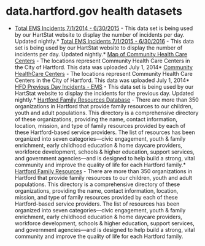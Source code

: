 # data.hartford.gov health datasets
* [Total EMS Incidents 7/1/2014 - 6/30/2015](https://data.hartford.gov/d/2f7t-awcn) - This data set is being used by our HartStat website to display the number of incidents per day. Updated nightly.* [Total EMS Incidents 7/1/2015 - 6/30/2016](https://data.hartford.gov/d/hg5j-9jzz) - This data set is being used by our HartStat website to display the number of incidents per day. Updated nightly.* [Map of Community Health Care Centers](https://data.hartford.gov/d/4xua-b4v9) - The locations represent Community Health Care Centers in the City of Hartford. This data was uploaded July 1, 2014* [Community HealthCare Centers](https://data.hartford.gov/d/n9tp-i3k3) - The locations represent Community Health Care Centers in the City of Hartford. This data was uploaded July 1, 2014* [HFD Previous Day Incidents - EMS](https://data.hartford.gov/d/k3ze-ky3r) - This data set is being used by our HartStat website to display the incidents for the previous day. Updated nightly.* [Hartford Family Resources Database](https://data.hartford.gov/d/36k3-jra9) - There are more than 350 organizations in Hartford that provide family resources to our children, youth and adult populations. This directory is a comprehensive directory of these organizations, providing the name, contact information, location, mission, and type of family resources provided by each of these Hartford-based service providers. The list of resources has been organized into seven categories—civic engagement, youth & family enrichment, early childhood education & home daycare providers, workforce development, schools & higher education, support services, and government agencies—and is designed to help build a strong, vital community and improve the quality of life for each Hartford family.* [Hartford Family Resources](https://data.hartford.gov/d/a42i-eeeu) - There are more than 350 organizations in Hartford that provide family resources to our children, youth and adult populations. This directory is a comprehensive directory of these organizations, providing the name, contact information, location, mission, and type of family resources provided by each of these Hartford-based service providers. The list of resources has been organized into seven categories—civic engagement, youth & family enrichment, early childhood education & home daycare providers, workforce development, schools & higher education, support services, and government agencies—and is designed to help build a strong, vital community and improve the quality of life for each Hartford family.